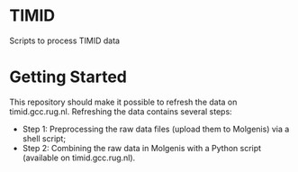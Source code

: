 # TIMID
Scripts to process TIMID data

# Getting Started
This repository should make it possible to refresh the data on timid.gcc.rug.nl. 
Refreshing the data contains several steps:
- Step 1: Preprocessing the raw data files (upload them to Molgenis) via a shell script;
- Step 2: Combining the raw data in Molgenis with a Python script (available on timid.gcc.rug.nl).
